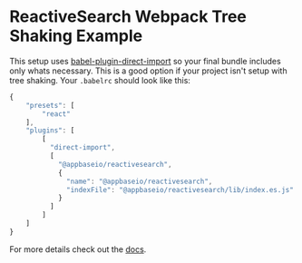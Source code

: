 # ReactiveSearch Webpack Tree Shaking Example

This setup uses [babel-plugin-direct-import](https://github.com/umidbekkarimov/babel-plugin-direct-import) so your final bundle includes only whats necessary. This is a good option if your project isn't setup with tree shaking. Your `.babelrc` should look like this:

```js
{
    "presets": [
        "react"
    ],
    "plugins": [
        [
          "direct-import",
          [
            "@appbaseio/reactivesearch",
            {
              "name": "@appbaseio/reactivesearch",
              "indexFile": "@appbaseio/reactivesearch/lib/index.es.js"
            }
          ]
        ]
    ]
}
```

For more details check out the [docs](https://opensource.appbase.io/reactive-manual/advanced/guides.html#minimizing-bundle-size).
